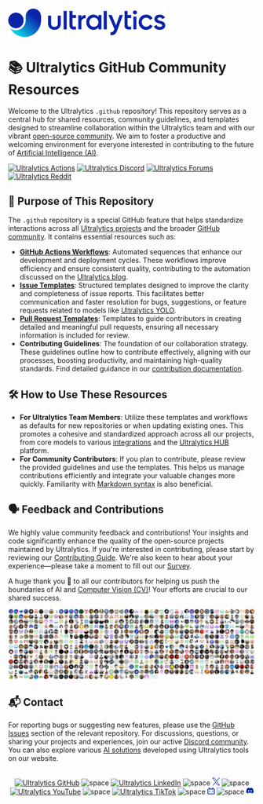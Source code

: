 <a href="https://www.ultralytics.com/"><img src="https://raw.githubusercontent.com/ultralytics/assets/main/logo/Ultralytics_Logotype_Original.svg" width="320" alt="Ultralytics logo"></a>

# 📚 Ultralytics GitHub Community Resources

Welcome to the Ultralytics `.github` repository! This repository serves as a central hub for shared resources, community guidelines, and templates designed to streamline collaboration within the Ultralytics team and with our vibrant [open-source community](https://opensource.guide/). We aim to foster a productive and welcoming environment for everyone interested in contributing to the future of [Artificial Intelligence (AI)](https://www.ultralytics.com/glossary/artificial-intelligence-ai).

[![Ultralytics Actions](https://github.com/ultralytics/.github/actions/workflows/format.yml/badge.svg)](https://github.com/ultralytics/.github/actions/workflows/format.yml)
[![Ultralytics Discord](https://img.shields.io/discord/1089800235347353640?logo=discord&logoColor=white&label=Discord&color=blue)](https://discord.com/invite/ultralytics)
[![Ultralytics Forums](https://img.shields.io/discourse/users?server=https%3A%2F%2Fcommunity.ultralytics.com&logo=discourse&label=Forums&color=blue)](https://community.ultralytics.com/)
[![Ultralytics Reddit](https://img.shields.io/reddit/subreddit-subscribers/ultralytics?style=flat&logo=reddit&logoColor=white&label=Reddit&color=blue)](https://reddit.com/r/ultralytics)

## 🎯 Purpose of This Repository

The `.github` repository is a special GitHub feature that helps standardize interactions across all [Ultralytics projects](https://github.com/ultralytics) and the broader [GitHub community](https://github.com/orgs/community/discussions/). It contains essential resources such as:

-   **[GitHub Actions Workflows](https://github.com/features/actions)**: Automated sequences that enhance our development and deployment cycles. These workflows improve efficiency and ensure consistent quality, contributing to the automation discussed on the [Ultralytics blog](https://www.ultralytics.com/blog/from-algorithms-to-automation-ais-role-in-robotics).
-   **[Issue Templates](https://docs.github.com/en/communities/using-templates-to-encourage-useful-issues-and-pull-requests/configuring-issue-templates-for-your-repository)**: Structured templates designed to improve the clarity and completeness of issue reports. This facilitates better communication and faster resolution for bugs, suggestions, or feature requests related to models like [Ultralytics YOLO](https://docs.ultralytics.com/models/).
-   **[Pull Request Templates](https://docs.github.com/en/communities/using-templates-to-encourage-useful-issues-and-pull-requests/creating-a-pull-request-template-for-your-repository)**: Templates to guide contributors in creating detailed and meaningful pull requests, ensuring all necessary information is included for review.
-   **Contributing Guidelines**: The foundation of our collaboration strategy. These guidelines outline how to contribute effectively, aligning with our processes, boosting productivity, and maintaining high-quality standards. Find detailed guidance in our [contribution documentation](https://docs.ultralytics.com/help/contributing/).

## 🛠️ How to Use These Resources

-   **For Ultralytics Team Members**: Utilize these templates and workflows as defaults for new repositories or when updating existing ones. This promotes a cohesive and standardized approach across all our projects, from core models to various [integrations](https://docs.ultralytics.com/integrations/) and the [Ultralytics HUB](https://www.ultralytics.com/hub) platform.
-   **For Community Contributors**: If you plan to contribute, please review the provided guidelines and use the templates. This helps us manage contributions efficiently and integrate your valuable changes more quickly. Familiarity with [Markdown syntax](https://www.markdownguide.org/basic-syntax/) is also beneficial.

## 🗣️ Feedback and Contributions

We highly value community feedback and contributions! Your insights and code significantly enhance the quality of the open-source projects maintained by Ultralytics. If you're interested in contributing, please start by reviewing our [Contributing Guide](https://docs.ultralytics.com/help/contributing/). We're also keen to hear about your experience—please take a moment to fill out our [Survey](https://www.ultralytics.com/survey?utm_source=github&utm_medium=social&utm_campaign=Survey).

A huge thank you 🙏 to all our contributors for helping us push the boundaries of AI and [Computer Vision (CV)](https://www.ultralytics.com/glossary/computer-vision-cv)! Your efforts are crucial to our shared success.

[![Ultralytics open-source contributors](https://raw.githubusercontent.com/ultralytics/assets/main/im/image-contributors.png)](https://github.com/ultralytics/ultralytics/graphs/contributors)

## 📬 Contact

For reporting bugs or suggesting new features, please use the [GitHub Issues](https://github.com/ultralytics/.github/issues) section of the relevant repository. For discussions, questions, or sharing your projects and experiences, join our active [Discord community](https://discord.com/invite/ultralytics). You can also explore various [AI solutions](https://www.ultralytics.com/solutions) developed using Ultralytics tools on our website.

<br>
<div align="center">
  <a href="https://github.com/ultralytics"><img src="https://github.com/ultralytics/assets/raw/main/social/logo-social-github.png" width="3%" alt="Ultralytics GitHub"></a>
  <img src="https://github.com/ultralytics/assets/raw/main/social/logo-transparent.png" width="3%" alt="space">
  <a href="https://www.linkedin.com/company/ultralytics/"><img src="https://github.com/ultralytics/assets/raw/main/social/logo-social-linkedin.png" width="3%" alt="Ultralytics LinkedIn"></a>
  <img src="https://github.com/ultralytics/assets/raw/main/social/logo-transparent.png" width="3%" alt="space">
  <a href="https://twitter.com/ultralytics"><img src="https://github.com/ultralytics/assets/raw/main/social/logo-social-twitter.png" width="3%" alt="Ultralytics Twitter"></a>
  <img src="https://github.com/ultralytics/assets/raw/main/social/logo-transparent.png" width="3%" alt="space">
  <a href="https://youtube.com/ultralytics?sub_confirmation=1"><img src="https://github.com/ultralytics/assets/raw/main/social/logo-social-youtube.png" width="3%" alt="Ultralytics YouTube"></a>
  <img src="https://github.com/ultralytics/assets/raw/main/social/logo-transparent.png" width="3%" alt="space">
  <a href="https://www.tiktok.com/@ultralytics"><img src="https://github.com/ultralytics/assets/raw/main/social/logo-social-tiktok.png" width="3%" alt="Ultralytics TikTok"></a>
  <img src="https://github.com/ultralytics/assets/raw/main/social/logo-transparent.png" width="3%" alt="space">
  <a href="https://ultralytics.com/bilibili"><img src="https://github.com/ultralytics/assets/raw/main/social/logo-social-bilibili.png" width="3%" alt="Ultralytics BiliBili"></a>
  <img src="https://github.com/ultralytics/assets/raw/main/social/logo-transparent.png" width="3%" alt="space">
  <a href="https://discord.com/invite/ultralytics"><img src="https://github.com/ultralytics/assets/raw/main/social/logo-social-discord.png" width="3%" alt="Ultralytics Discord"></a>
</div>
